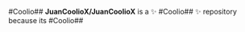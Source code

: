 #Coolio## **JuanCoolioX/JuanCoolioX** is a ✨ #Coolio## ✨ repository because its #Coolio##

<!--
**JuanCoolioX/JuanCoolioX** is a ✨ _special_ ✨ repository because its #Coolio##

Here are some ideas to get you started:

- 🔭 I’m currently working on ...
- 🌱 I’m currently learning ...
- 👯 I’m looking to collaborate on ...
- 🤔 I’m looking for help with ...
- 💬 Ask me about ...
- 📫 How to reach me: ...
- 😄 Pronouns: ...
- ⚡ Fun fact: ...
-->
